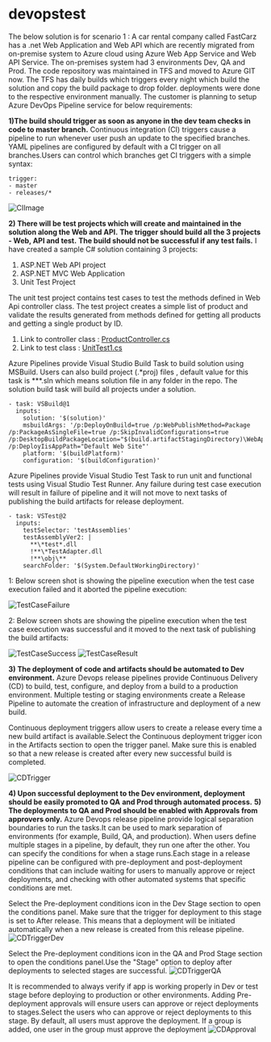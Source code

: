 # devopstest
The below solution is for scenario 1 : 
A car rental company called FastCarz has a .net Web Application and Web API which are recently 
migrated from on-premise system to Azure cloud using Azure Web App Service
and Web API Service.
The on-premises system had 3 environments Dev, QA and Prod.
The code repository was maintained in TFS and moved to Azure GIT now. The TFS has daily builds which 
triggers every night which build the solution and copy the build package to drop folder.
deployments were done to the respective environment manually. The customer is planning to setup 
Azure DevOps Pipeline service for below requirements:

**1)The build should trigger as soon as anyone in the dev team checks in code to master branch.**
Continuous integration (CI) triggers cause a pipeline to run whenever user push an update to the specified branches.
YAML pipelines are configured by default with a CI trigger on all branches.Users can control which branches get CI triggers with a simple syntax:
```
trigger:
- master
- releases/*
```

![CIImage](Images/CITrigger.PNG)


**2) There will be test projects which will create and maintained in the solution along the Web and API.**
**The trigger should build all the 3 projects - Web, API and test.**
 **The build should not be successful if any test fails.**
I have created a sample C# solution containing 3 projects:
1) ASP.NET Web API project
2) ASP.NET MVC Web Application
3) Unit Test Project

The unit test project contains test cases to test the methods defined in Web Api controller class. The test project creates a simple list of product and validate the results generated from methods defined for getting all products and getting a single product by ID.

1. Link to controller class : [ProductController.cs](Source/StoreApp/Controllers/ProductController.cs)
2. Link to test class : [UnitTest1.cs](Source/StoreApp.Tests/UnitTest1.cs)

Azure Pipelines provide Visual Studio Build Task to build solution using MSBuild. Users can also build project (.*proj) files , default value for this task is **\*.sln which means solution file in any folder in the repo. The solution build task will build all projects under a solution.

```
- task: VSBuild@1
  inputs:
    solution: '$(solution)'
    msbuildArgs: '/p:DeployOnBuild=true /p:WebPublishMethod=Package /p:PackageAsSingleFile=true /p:SkipInvalidConfigurations=true /p:DesktopBuildPackageLocation="$(build.artifactStagingDirectory)\WebApp.zip" /p:DeployIisAppPath="Default Web Site"'
    platform: '$(buildPlatform)'
    configuration: '$(buildConfiguration)'
```

Azure Pipelines provide Visual Studio Test Task to run unit and functional tests using Visual Studio Test Runner. Any failure during test case execution will result in failure of pipeline and it will not move to next tasks of publishing the build artifacts for release deployment.

```
- task: VSTest@2
  inputs:
    testSelector: 'testAssemblies'
    testAssemblyVer2: |
      **\*test*.dll
      !**\*TestAdapter.dll
      !**\obj\**
    searchFolder: '$(System.DefaultWorkingDirectory)'
```
1: Below screen shot is showing the pipeline execution when the test case execution failed and it aborted the pipeline execution:

![TestCaseFailure](Images/TestCaseFailure.PNG)

2: Below screen shots are showing the pipeline execution when the test case execution was successful and it moved to the next task of publishing the build artifacts:

![TestCaseSuccess](Images/TestCaseSuccess.PNG)
![TestCaseResult](Images/TestCaseResult.PNG)


**3) The deployment of code and artifacts should be automated to Dev environment.**
Azure Devops release pipelines provide Continuous Delivery (CD) to build, test, configure, and deploy from a build to a production environment. Multiple testing or staging environments create a Release Pipeline to automate the creation of infrastructure and deployment of a new build.

Continuous deployment triggers allow users to create a release every time a new build artifact is available.Select the Continuous deployment trigger icon in the Artifacts section to open the trigger panel. Make sure this is enabled so that a new release is created after every new successful build is completed.

![CDTrigger](Images/CDTrigger.PNG)

**4) Upon successful deployment to the Dev environment, deployment should be easily promoted to QA**
**and Prod through automated process.**
**5) The deployments to QA and Prod should be enabled with Approvals from approvers only.**
Azure Devops release pipeline provide logical separation boundaries to run the tasks.It can be used to mark separation of environments (for example, Build, QA, and production). When users define multiple stages in a pipeline, by default, they run one after the other. You can specify the conditions for when a stage runs.Each stage in a release pipeline can be configured with pre-deployment and post-deployment conditions that can include waiting for users to manually approve or reject deployments, and checking with other automated systems that specific conditions are met.

Select the Pre-deployment conditions icon in the Dev Stage section to open the conditions panel. Make sure that the trigger for deployment to this stage is set to After release. This means that a deployment will be initiated automatically when a new release is created from this release pipeline.
![CDTriggerDev](Images/CDTriggerDev.PNG)

Select the Pre-deployment conditions icon in the QA and Prod Stage section to open the conditions panel.Use the "Stage" option to deploy after deployments to selected stages are successful.
![CDTriggerQA](Images/CDTriggerQA.PNG)

It is recommended to always verify if app is working properly in Dev or test stage before deploying to production or other environments. Adding Pre-deployment approvals will ensure users can approve or reject deployments to stages.Select the users who can approve or reject deployments to this stage. By default, all users must approve the deployment. If a group is added, one user in the group must approve the deployment
![CDApproval](Images/CDApproval.PNG)